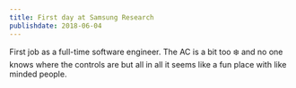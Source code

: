 ```yaml
---
title: First day at Samsung Research
publishdate: 2018-06-04
---
```


First job as a full-time software engineer. The AC is a bit too ❄️ and no one knows where the controls are but all in all it seems like a fun place with like minded people.